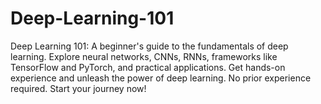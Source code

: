 # Deep-Learning-101
Deep Learning 101: A beginner's guide to the fundamentals of deep learning. Explore neural networks, CNNs, RNNs, frameworks like TensorFlow and PyTorch, and practical applications. Get hands-on experience and unleash the power of deep learning. No prior experience required. Start your journey now!
